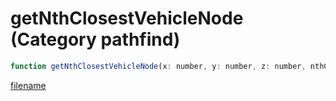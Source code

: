 # getNthClosestVehicleNode (Category pathfind)

```js
function getNthClosestVehicleNode(x: number, y: number, z: number, nthClosest: number, outPosition: vectorPtr, p6: boolean, p7: number, p8: number): Array
```

[filename](getNthClosestVehicleNode_m.md ':include')